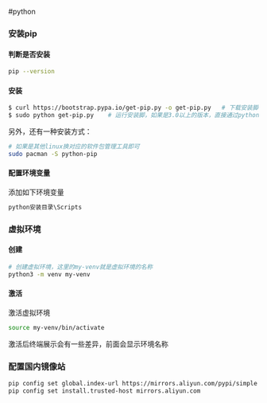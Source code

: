 
#python

### 安装pip

#### 判断是否安装

```sh
pip --version
```

#### 安装

```sh
$ curl https://bootstrap.pypa.io/get-pip.py -o get-pip.py   # 下载安装脚本
$ sudo python get-pip.py    # 运行安装脚，如果是3.0以上的版本，直接通过python3执行即可
```
另外，还有一种安装方式：

```sh
# 如果是其他linux换对应的软件包管理工具即可
sudo pacman -S python-pip
```

#### 配置环境变量

添加如下环境变量

```sh
python安装目录\Scripts
```



### 虚拟环境

#### 创建

```sh
# 创建虚拟环境，这里的my-venv就是虚拟环境的名称
python3 -m venv my-venv
```

#### 激活

激活虚拟环境
```sh
source my-venv/bin/activate
```
激活后终端展示会有一些差异，前面会显示环境名称

### 配置国内镜像站

```sh
pip config set global.index-url https://mirrors.aliyun.com/pypi/simple
pip config set install.trusted-host mirrors.aliyun.com
```